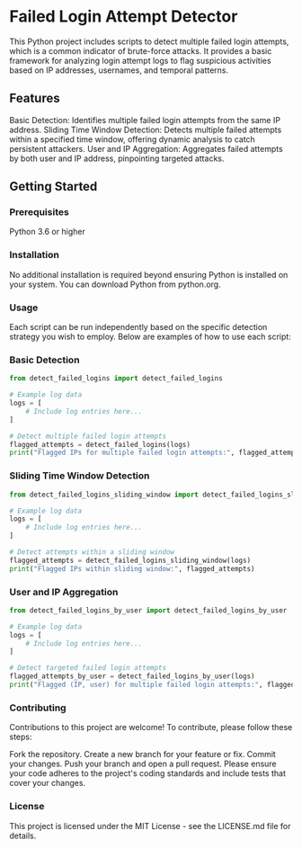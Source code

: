 # Failed Login Attempt Detector
This Python project includes scripts to detect multiple failed login attempts, which is a common indicator of brute-force attacks. It provides a basic framework for analyzing login attempt logs to flag suspicious activities based on IP addresses, usernames, and temporal patterns.

## Features
Basic Detection: Identifies multiple failed login attempts from the same IP address.
Sliding Time Window Detection: Detects multiple failed attempts within a specified time window, offering dynamic analysis to catch persistent attackers.
User and IP Aggregation: Aggregates failed attempts by both user and IP address, pinpointing targeted attacks.
## Getting Started
### Prerequisites
Python 3.6 or higher
### Installation
No additional installation is required beyond ensuring Python is installed on your system. You can download Python from python.org.

### Usage
Each script can be run independently based on the specific detection strategy you wish to employ. Below are examples of how to use each script:

### Basic Detection
```python
from detect_failed_logins import detect_failed_logins

# Example log data
logs = [
    # Include log entries here...
]

# Detect multiple failed login attempts
flagged_attempts = detect_failed_logins(logs)
print("Flagged IPs for multiple failed login attempts:", flagged_attempts)
```
### Sliding Time Window Detection
```python
from detect_failed_logins_sliding_window import detect_failed_logins_sliding_window

# Example log data
logs = [
    # Include log entries here...
]

# Detect attempts within a sliding window
flagged_attempts = detect_failed_logins_sliding_window(logs)
print("Flagged IPs within sliding window:", flagged_attempts)
```
### User and IP Aggregation
```python
from detect_failed_logins_by_user import detect_failed_logins_by_user

# Example log data
logs = [
    # Include log entries here...
]

# Detect targeted failed login attempts
flagged_attempts_by_user = detect_failed_logins_by_user(logs)
print("Flagged (IP, user) for multiple failed login attempts:", flagged_attempts_by_user)

```

### Contributing
Contributions to this project are welcome! To contribute, please follow these steps:

Fork the repository.
Create a new branch for your feature or fix.
Commit your changes.
Push your branch and open a pull request.
Please ensure your code adheres to the project's coding standards and include tests that cover your changes.

### License
This project is licensed under the MIT License - see the LICENSE.md file for details.